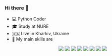 ### Hi there 👋

- 💻 Python Coder
- 🎓 Study at NURE
- 🇺🇦 Live in Kharkiv, Ukraine
- 🚀 My main skills are
<p align='center'>
  <img src="https://img.shields.io/badge/python%20-%2314354C.svg?&style=for-the-badge&logo=python&logoColor=white" />
  <img src="https://img.shields.io/badge/flask-0078D4?logo=flask&logoColor=white&style=for-the-badge" />
  <img src="https://img.shields.io/badge/keras%20-%23DD0031.svg?&style=for-the-badge&logo=keras&logoColor=white" />
  <img src="https://img.shields.io/badge/docker-%2339457E.svg?&style=for-the-badge&logo=docker&logoColor=white" />
  <img src="https://img.shields.io/badge/django%20-%23092E20.svg?&style=for-the-badge&logo=django&logoColor=white" />
  <img src="https://img.shields.io/badge/CI/CD-000000.svg?&style=for-the-badge&logo=travis-ci&logoColor=white" />
  <img src="https://img.shields.io/badge/heroku-%2339457E.svg?&style=for-the-badge&logo=heroku&logoColor=white" />
  <img src="https://img.shields.io/badge/postgres-%23316192.svg?&style=for-the-badge&logo=postgresql&logoColor=white" />
  
  <!--


  <img src="https://img.shields.io/badge/tensorflow-%23FA7343.svg?&style=for-the-badge&logo=tensorflow&logoColor=white" />
-->
</p>

